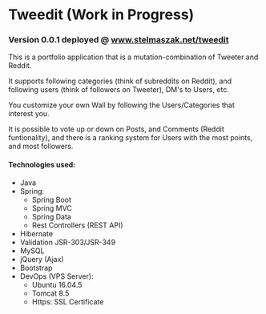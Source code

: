 # Tweedit (Work in Progress)
### Version 0.0.1 deployed @ www.stelmaszak.net/tweedit

This is a portfolio application that is a mutation-combination of Tweeter and Reddit. 

It supports following categories (think of subreddits on Reddit), and following users (think of followers on Tweeter), DM's to Users, etc.

You customize your own Wall by following the Users/Categories that interest you.

It is possible to vote up or down on Posts, and Comments (Reddit funtionality), and there is a ranking system for Users with the most points, and most followers.

#### Technologies used:
* Java
* Spring:
    * Spring Boot
    * Spring MVC
    * Spring Data
    * Rest Controllers (REST API)
* Hibernate
* Validation JSR-303/JSR-349
* MySQL
* jQuery (Ajax)
* Bootstrap
* DevOps (VPS Server):
    * Ubuntu 16.04.5
    * Tomcat 8.5
    * Https: SSL Certificate
